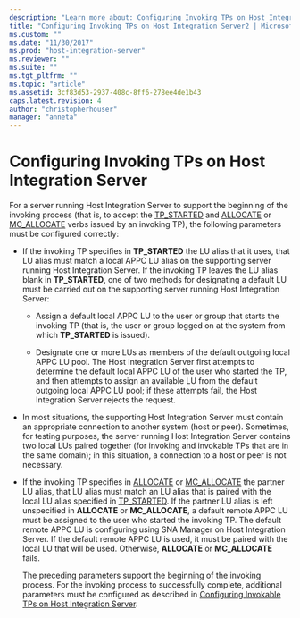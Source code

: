 ```yaml
---
description: "Learn more about: Configuring Invoking TPs on Host Integration Server"
title: "Configuring Invoking TPs on Host Integration Server2 | Microsoft Docs"
ms.custom: ""
ms.date: "11/30/2017"
ms.prod: "host-integration-server"
ms.reviewer: ""
ms.suite: ""
ms.tgt_pltfrm: ""
ms.topic: "article"
ms.assetid: 3cf83d53-2937-408c-8ff6-278ee4de1b43
caps.latest.revision: 4
author: "christopherhouser"
manager: "anneta"
---
```

# Configuring Invoking TPs on Host Integration Server
For a server running Host Integration Server to support the beginning of the invoking process (that is, to accept the [TP_STARTED](./tp-started2.md) and [ALLOCATE](./allocate2.md) or [MC_ALLOCATE](./mc-allocate2.md) verbs issued by an invoking TP), the following parameters must be configured correctly:  
  
- If the invoking TP specifies in **TP_STARTED** the LU alias that it uses, that LU alias must match a local APPC LU alias on the supporting server running Host Integration Server. If the invoking TP leaves the LU alias blank in **TP_STARTED**, one of two methods for designating a default LU must be carried out on the supporting server running Host Integration Server:  
  
  -   Assign a default local APPC LU to the user or group that starts the invoking TP (that is, the user or group logged on at the system from which **TP_STARTED** is issued).  
  
  -   Designate one or more LUs as members of the default outgoing local APPC LU pool. The Host Integration Server first attempts to determine the default local APPC LU of the user who started the TP, and then attempts to assign an available LU from the default outgoing local APPC LU pool; if these attempts fail, the Host Integration Server rejects the request.  
  
- In most situations, the supporting Host Integration Server must contain an appropriate connection to another system (host or peer). Sometimes, for testing purposes, the server running Host Integration Server contains two local LUs paired together (for invoking and invokable TPs that are in the same domain); in this situation, a connection to a host or peer is not necessary.  
  
- If the invoking TP specifies in [ALLOCATE](./allocate2.md) or [MC_ALLOCATE](./mc-allocate2.md) the partner LU alias, that LU alias must match an LU alias that is paired with the local LU alias specified in [TP_STARTED](./tp-started2.md). If the partner LU alias is left unspecified in **ALLOCATE** or **MC_ALLOCATE**, a default remote APPC LU must be assigned to the user who started the invoking TP. The default remote APPC LU is configuring using SNA Manager on Host Integration Server. If the default remote APPC LU is used, it must be paired with the local LU that will be used. Otherwise, **ALLOCATE** or **MC_ALLOCATE** fails.  
  
  The preceding parameters support the beginning of the invoking process. For the invoking process to successfully complete, additional parameters must be configured as described in [Configuring Invokable TPs on Host Integration Server](../core/configuring-invokable-tps-on-host-integration-server1.md).
